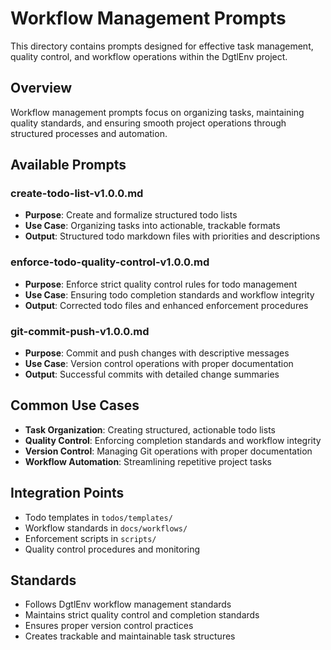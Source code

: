 # Workflow Management Prompts

This directory contains prompts designed for effective task management, quality control, and workflow operations within the DgtlEnv project.

## Overview

Workflow management prompts focus on organizing tasks, maintaining quality standards, and ensuring smooth project operations through structured processes and automation.

## Available Prompts

### create-todo-list-v1.0.0.md
- **Purpose**: Create and formalize structured todo lists
- **Use Case**: Organizing tasks into actionable, trackable formats
- **Output**: Structured todo markdown files with priorities and descriptions

### enforce-todo-quality-control-v1.0.0.md
- **Purpose**: Enforce strict quality control rules for todo management
- **Use Case**: Ensuring todo completion standards and workflow integrity
- **Output**: Corrected todo files and enhanced enforcement procedures

### git-commit-push-v1.0.0.md
- **Purpose**: Commit and push changes with descriptive messages
- **Use Case**: Version control operations with proper documentation
- **Output**: Successful commits with detailed change summaries

## Common Use Cases

- **Task Organization**: Creating structured, actionable todo lists
- **Quality Control**: Enforcing completion standards and workflow integrity
- **Version Control**: Managing Git operations with proper documentation
- **Workflow Automation**: Streamlining repetitive project tasks

## Integration Points

- Todo templates in `todos/templates/`
- Workflow standards in `docs/workflows/`
- Enforcement scripts in `scripts/`
- Quality control procedures and monitoring

## Standards

- Follows DgtlEnv workflow management standards
- Maintains strict quality control and completion standards
- Ensures proper version control practices
- Creates trackable and maintainable task structures
